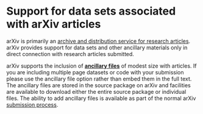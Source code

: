 Support for data sets associated with arXiv articles
====================================================

arXiv is primarily an [archive and distribution service for research
articles](../about/index.md). arXiv provides support for data sets and other
ancillary materials only in direct connection with research articles
submitted.

arXiv supports the inclusion of **[ancillary files](ancillary_files.md)**
of modest size with articles.  If you are including multiple page datasets or code with your submission please use the ancillary file option rather than embed them in the full text. The ancillary files are stored in the
source package on arXiv and facilities are available to download either
the entire source package or individual files. The ability to add
ancillary files is available as part of the normal arXiv [submission
process](submit.md).
